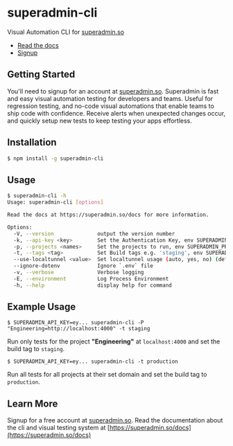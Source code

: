 # superadmin-cli

Visual Automation CLI for [superadmin.so](https://superadmin.so)

- [Read the docs](https://superadmin.so/docs)
- [Signup](https://dashboard.superadmin.so/signup)

## Getting Started

You'll need to signup for an account at [superadmin.so](https://superadmin.so). Superadmin is fast and easy visual automation testing for developers and teams. Useful for regression testing, and no-code visual automations that enable teams to ship code with confidence. Receive alerts when unexpected changes occur, and quickly setup new tests to keep testing your apps effortless.

## Installation

```bash
$ npm install -g superadmin-cli
```

## Usage

```bash
$ superadmin-cli -h
Usage: superadmin-cli [options]

Read the docs at https://superadmin.so/docs for more information.

Options:
  -V, --version              output the version number
  -k, --api-key <key>        Set the Authentication Key, env SUPERADMIN_API_KEY
  -p, --projects <names>     Set the projects to run, env SUPERADMIN_PROJECTS
  -t, --tags <tag>           Set Build tags e.g. 'staging', env SUPERADMIN_TAGS
  --use-localtunnel <value>  Set localtunnel usage (auto, yes, no) (default: "auto")
  --ignore-dotenv            Ignore `.env` file
  -v, --verbose              Verbose logging
  -E, --environment          Log Process Environment
  -h, --help                 display help for command
```

## Example Usage

```shell
$ SUPERADMIN_API_KEY=ey... superadmin-cli -P "Engineering=http://localhost:4000" -t staging
```

Run only tests for the project **"Engineering"** at `localhost:4000` and set the build tag to `staging`.

```shell
$ SUPERADMIN_API_KEY=ey... superadmin-cli -t production
```

Run all tests for all projects at their set domain and set the build tag to `production`.

## Learn More

Signup for a free account at [superadmin.so](https://superadmin.so). Read the documentation about the cli and visual testing system at [https://superadmin.so/docs](https://superadmin.so/docs)
